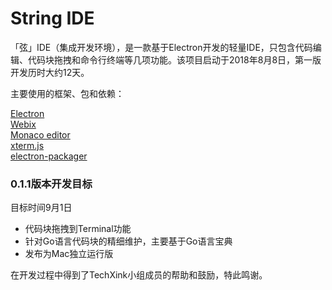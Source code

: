 # String IDE

「弦」IDE（集成开发环境），是一款基于Electron开发的轻量IDE，只包含代码编辑、代码块拖拽和命令行终端等几项功能。该项目启动于2018年8月8日，第一版开发历时大约12天。

主要使用的框架、包和依赖：

[Electron](https://electronjs.org/)  
[Webix](https://webix.com/)  
[Monaco editor](https://microsoft.github.io/monaco-editor/)  
[xterm.js](https://xtermjs.org/)  
[electron-packager](https://github.com/electron-userland/electron-packager)  


### 0.1.1版本开发目标

目标时间9月1日

- 代码块拖拽到Terminal功能
- 针对Go语言代码块的精细维护，主要基于Go语言宝典
- 发布为Mac独立运行版

在开发过程中得到了TechXink小组成员的帮助和鼓励，特此鸣谢。